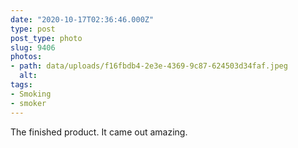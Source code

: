 ```yaml
---
date: "2020-10-17T02:36:46.000Z"
type: post 
post_type: photo
slug: 9406
photos: 
- path: data/uploads/f16fbdb4-2e3e-4369-9c87-624503d34faf.jpeg
  alt: 
tags: 
- Smoking
- smoker
---
```

The finished product. It came out amazing. 
